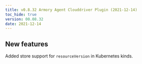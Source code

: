 ```yaml
---
title: v0.8.32 Armory Agent Clouddriver Plugin (2021-12-14)
toc_hide: true
version: 00.08.32
date: 2021-12-14
---
```


## New features

Added store support for `resourceVersion` in Kubernetes kinds.

